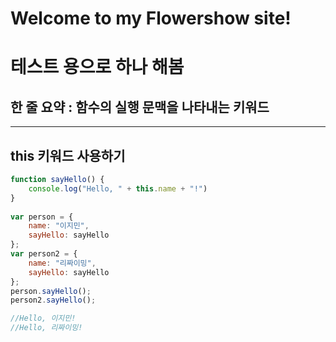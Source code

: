 # Welcome to my Flowershow site!

# 테스트 용으로 하나 해봄
## 한 줄 요약 : 함수의 실행 문맥을 나타내는 키워드

---
## **this** 키워드 사용하기
```js
function sayHello() {
    console.log("Hello, " + this.name + "!")
}
 
var person = {
    name: "이지민",
    sayHello: sayHello
};
var person2 = {
    name: "리짜이밍",
    sayHello: sayHello
};
person.sayHello();
person2.sayHello();

//Hello, 이지민!
//Hello, 리짜이밍!

```
